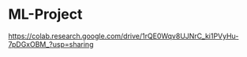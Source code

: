 # ML-Project

https://colab.research.google.com/drive/1rQE0Wqv8UJNrC_ki1PVyHu-7pDGxOBM_?usp=sharing
